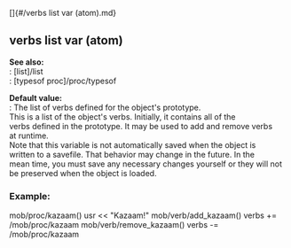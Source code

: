 []{#/verbs list var (atom).md}    
## verbs list var (atom)    
**See also:**    
:   [list]/list    
:   [typesof proc]/proc/typesof    
<!-- -->    
**Default value:**    
:   The list of verbs defined for the object\'s prototype.    
This is a list of the object\'s verbs. Initially, it contains all of the    
verbs defined in the prototype. It may be used to add and remove verbs    
at runtime.    
Note that this variable is not automatically saved when the object is    
written to a savefile. That behavior may change in the future. In the    
mean time, you must save any necessary changes yourself or they will not    
be preserved when the object is loaded.    
### Example:    
mob/proc/kazaam() usr \<\< \"Kazaam!\" mob/verb/add_kazaam() verbs +=    
/mob/proc/kazaam mob/verb/remove_kazaam() verbs -= /mob/proc/kazaam  